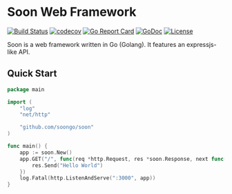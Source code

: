 # Soon Web Framework

[![Build Status](https://travis-ci.org/soongo/soon.svg)](https://travis-ci.org/soongo/soon)
[![codecov](https://codecov.io/gh/soongo/soon/branch/master/graph/badge.svg)](https://codecov.io/gh/soongo/soon)
[![Go Report Card](https://goreportcard.com/badge/github.com/soongo/soon)](https://goreportcard.com/report/github.com/soongo/soon)
[![GoDoc](https://godoc.org/github.com/soongo/soon?status.svg)](https://godoc.org/github.com/soongo/soon)
[![License](https://img.shields.io/badge/MIT-green.svg)](https://opensource.org/licenses/MIT)

Soon is a web framework written in Go (Golang). It features an expressjs-like API.

## Quick Start

```go
package main

import (
	"log"
	"net/http"

	"github.com/soongo/soon"
)

func main() {
	app := soon.New()
	app.GET("/", func(req *http.Request, res *soon.Response, next func()) {
		res.Send("Hello World")
	})
	log.Fatal(http.ListenAndServe(":3000", app))
}
```
